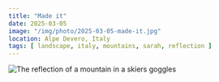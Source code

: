 ```yaml
---
title: "Made it"
date: 2025-03-05
image: "/img/photo/2025-03-05-made-it.jpg"
location: Alpe Devero, Italy
tags: [ landscape, italy, mountains, sarah, reflection ]
---
```


![The reflection of a mountain in a skiers goggles](/img/photo/2025-03-05-made-it.jpg)
